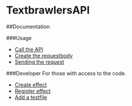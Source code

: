 TextbrawlersAPI
============================
##Documentation

###Usage

* [Call the API](call)
* [Create the requestbody](requestbody)
* [Sending the request](sendrequest)

###Developer
For those with access to the code.

* [Create effect](createeffect)
* [Register effect](registereffect)
* [Add a testfile](addtest)
